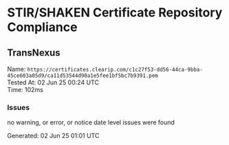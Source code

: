 # STIR/SHAKEN Certificate Repository Compliance

## TransNexus

Name: `https://certificates.clearip.com/c1c27f53-dd56-44ca-9bba-45ce603a05d9/ca11d53544d90a1e5fee1bf5bc7b9391.pem`\
Tested At: 02 Jun 25 00:24 UTC\
Time: 102ms

### Issues

no warning, or error, or notice date level issues were found

Generated: 02 Jun 25 01:01 UTC